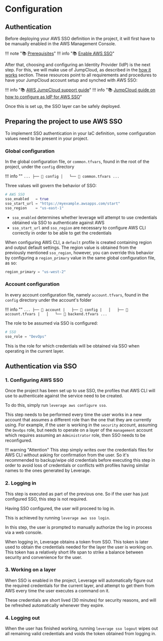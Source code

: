 # Configuration

## Authentication
Before deploying your AWS SSO definition in the project, it will first have to be manually enabled in the AWS Management Console.

!!! note ":books: [Prerequisites](https://docs.aws.amazon.com/singlesignon/latest/userguide/prereqs.html)"
!!! info ":books: [Enable AWS SSO](https://docs.aws.amazon.com/singlesignon/latest/userguide/step1.html)"

After that, choosing and configuring an Identity Provider (IdP) is the next step. For this, we will make use of JumpCloud, as described in the [how it works](/user-guide/ref-architecture-aws/features/sso/overview/) section. These resources point to all requirements and procedures to have your JumpCloud account setup and synched with AWS SSO:

!!! info ":books: [AWS JumpCloud support guide](https://docs.aws.amazon.com/singlesignon/latest/userguide/jumpcloud-idp.html)"
!!! info ":books: [JumpCloud guide on how to configure as IdP for AWS SSO](https://docs.aws.amazon.com/singlesignon/latest/userguide/jumpcloud-idp.html)"

Once this is set up, the SSO layer can be safely deployed.

## Preparing the project to use AWS SSO
To implement SSO authentication in your IaC definition, some configuration values need to be present in your project.

### Global configuration
In the global configuration file, or `common.tfvars`, found in the root of the project, under the `config` directory

!!! info ""
    ```
    ...
    ├── 📂 config
    │   └── 📄 common.tfvars
    ...
    ```

Three values will govern the behavior of SSO:
```terraform
# AWS SSO
sso_enabled   = true
sso_start_url = "https://myexample.awsapps.com/start"
sso_region    = "us-east-1"
```

* `sso_enabled` determines whether leverage will attempt to use credentials obtained via SSO to authenticate against AWS
* `sso_start_url` and `sso_region` are necessary to configure AWS CLI correctly in order to be able to get the credentials
  
When configuring AWS CLI, a `default` profile is created containing region and output default settings. The region value is obtained from the previously mentioned `sso_region`, however, you can override this behavior by configuring a `region_primary` value in the same global configuration file, as so:
``` terraform
region_primary = "us-west-2"
```

### Account configuration

In every account configuration file, namely `account.tfvars`, found in the `config` directory under the account's folder

!!! info ""
    ```
    ...
    ├── 📂 account
    |   ├── 📂 config
    |   │   ├── 📄 account.tfvars
    |   │   └── 📄 backend.tfvars
    ...
    ```

The role to be assumed via SSO is configured:
``` terraform
# SSO
sso_role = "DevOps"
```

This is the role for which credentials will be obtained via SSO when operating in the current layer.

## Authentication via SSO

### 1. Configuring AWS SSO

Once the project has been set up to use SSO, the profiles that AWS CLI will use to authenticate against the service need to be created.

To do this, simply run `leverage aws configure sso`.

This step needs to be performed every time the user works in a new account that assumes a different role than the one that they are currently using. For example, if the user is working in the `security` account, assuming the `DevOps` role, but needs to operate on a layer of the `management` account which requires assuming an `Administrator` role, then SSO needs to be reconfigured.

!!! warning "Attention"
    This step simply writes over the credentials files for AWS CLI without asking for confirmation from the user. So it's recommended to backup/wipe old credentials before executing this step in order to avoid loss of credentials or conflicts with profiles having similar names to the ones generated by Leverage. 

### 2. Logging in
This step is executed as part of the previous one. So if the user has just configured SSO, this step is not required.

Having SSO configured, the user will proceed to log in.

This is achieved by running `leverage aws sso login`.

In this step, the user is prompted to manually authorize the log in process via a web console.

When logging in, Leverage obtains a token from SSO. This token is later used to obtain the credentials needed for the layer the user is working on. This token has a relatively short life span to strike a balance between security and convenience for the user.

### 3. Working on a layer
When SSO is enabled in the project, Leverage will automatically figure out the required credentials for the current layer, and attempt to get them from AWS every time the user executes a command on it.

These credentials are short lived (30 minutes) for security reasons, and will be refreshed automatically whenever they expire.

### 4. Logging out
When the user has finished working, running `leverage sso logout` wipes out all remaining valid credentials and voids the token obtained from logging in.

